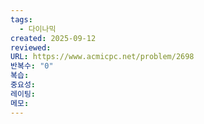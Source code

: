 ```yaml
---
tags:
  - 다이나믹
created: 2025-09-12
reviewed:
URL: https://www.acmicpc.net/problem/2698
반복수: "0"
복습:
중요성:
레이팅:
메모:
---
```


